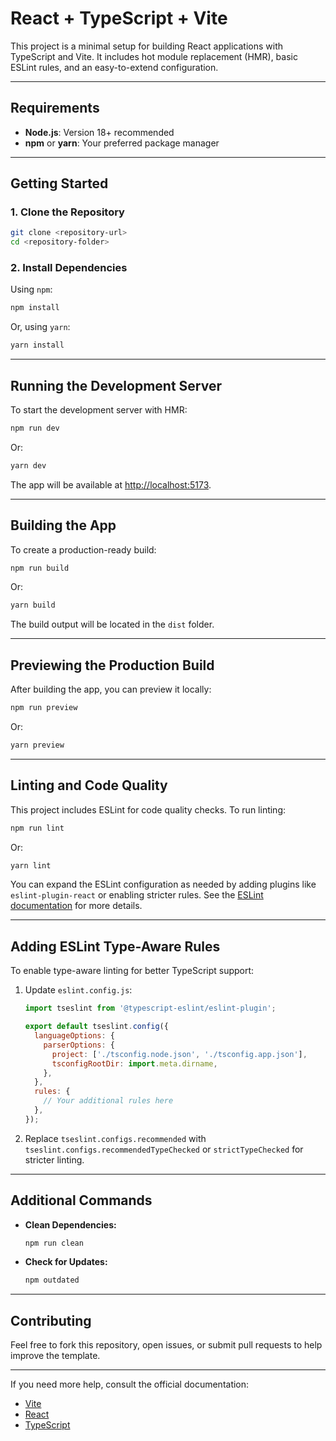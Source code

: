 # React + TypeScript + Vite

This project is a minimal setup for building React applications with TypeScript and Vite. It includes hot module replacement (HMR), basic ESLint rules, and an easy-to-extend configuration.

---

## Requirements

- **Node.js**: Version 18+ recommended
- **npm** or **yarn**: Your preferred package manager

---

## Getting Started

### 1. Clone the Repository

```bash
git clone <repository-url>
cd <repository-folder>
```

### 2. Install Dependencies

Using `npm`:

```bash
npm install
```

Or, using `yarn`:

```bash
yarn install
```

---

## Running the Development Server

To start the development server with HMR:

```bash
npm run dev
```

Or:

```bash
yarn dev
```

The app will be available at [http://localhost:5173](http://localhost:5173).

---

## Building the App

To create a production-ready build:

```bash
npm run build
```

Or:

```bash
yarn build
```

The build output will be located in the `dist` folder.

---

## Previewing the Production Build

After building the app, you can preview it locally:

```bash
npm run preview
```

Or:

```bash
yarn preview
```

---

## Linting and Code Quality

This project includes ESLint for code quality checks. To run linting:

```bash
npm run lint
```

Or:

```bash
yarn lint
```

You can expand the ESLint configuration as needed by adding plugins like `eslint-plugin-react` or enabling stricter rules. See the [ESLint documentation](https://eslint.org/docs/latest/) for more details.

---

## Adding ESLint Type-Aware Rules

To enable type-aware linting for better TypeScript support:

1. Update `eslint.config.js`:

   ```js
   import tseslint from '@typescript-eslint/eslint-plugin';

   export default tseslint.config({
     languageOptions: {
       parserOptions: {
         project: ['./tsconfig.node.json', './tsconfig.app.json'],
         tsconfigRootDir: import.meta.dirname,
       },
     },
     rules: {
       // Your additional rules here
     },
   });
   ```

2. Replace `tseslint.configs.recommended` with `tseslint.configs.recommendedTypeChecked` or `strictTypeChecked` for stricter linting.

---

## Additional Commands

- **Clean Dependencies:**

  ```bash
  npm run clean
  ```

- **Check for Updates:**

  ```bash
  npm outdated
  ```

---

## Contributing

Feel free to fork this repository, open issues, or submit pull requests to help improve the template.

---

If you need more help, consult the official documentation:
- [Vite](https://vitejs.dev/)
- [React](https://react.dev/)
- [TypeScript](https://www.typescriptlang.org/)
